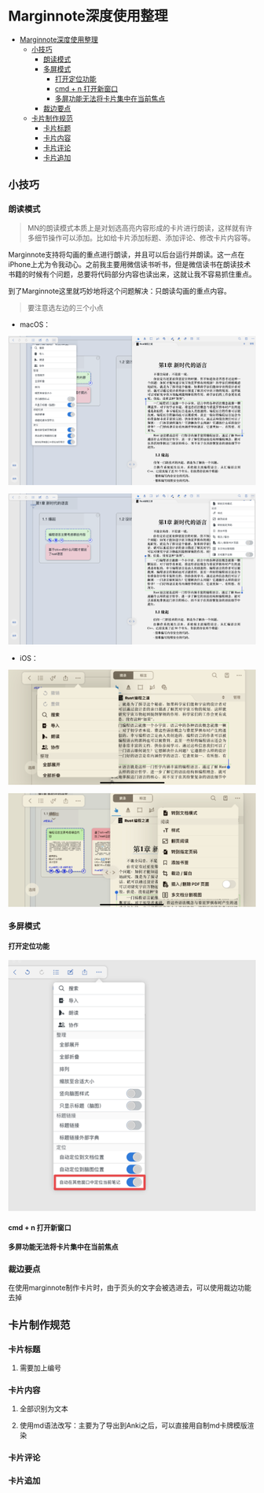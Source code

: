 # Marginnote深度使用整理

<!--ts-->
* [Marginnote深度使用整理](#marginnote深度使用整理)
   * [小技巧](#小技巧)
      * [朗读模式](#朗读模式)
      * [多屏模式](#多屏模式)
         * [打开定位功能](#打开定位功能)
         * [cmd + n 打开新窗口](#cmd--n-打开新窗口)
         * [多屏功能无法将卡片集中在当前焦点](#多屏功能无法将卡片集中在当前焦点)
      * [裁边要点](#裁边要点)
   * [卡片制作规范](#卡片制作规范)
      * [卡片标题](#卡片标题)
      * [卡片内容](#卡片内容)
      * [卡片评论](#卡片评论)
      * [卡片追加](#卡片追加)

<!-- Created by https://github.com/ekalinin/github-markdown-toc -->
<!-- Added by: runner, at: Sun Jul 17 03:50:42 UTC 2022 -->

<!--te-->

## 小技巧

### 朗读模式

> MN的朗读模式本质上是对划选高亮内容形成的卡片进行朗读，这样就有许多细节操作可以添加。比如给卡片添加标题、添加评论、修改卡片内容等。

Marginnote支持将勾画的重点进行朗读，并且可以后台运行并朗读。这一点在iPhone上尤为令我动心。之前我主要用微信读书听书，但是微信读书在朗读技术书籍的时候有个问题，总要将代码部分内容也读出来，这就让我不容易抓住重点。

到了Marginnote这里就巧妙地将这个问题解决：只朗读勾画的重点内容。

> 要注意选左边的三个小点

- macOS：

![image-20220608000253594](https://raw.githubusercontent.com/KuanHsiaoKuo/writing_materials/main/imgs/image-20220608000253594.png)

![image-20220608000328467](https://raw.githubusercontent.com/KuanHsiaoKuo/writing_materials/main/imgs/image-20220608000328467.png)

- iOS：

![image-20220608000350355](https://raw.githubusercontent.com/KuanHsiaoKuo/writing_materials/main/imgs/image-20220608000350355.png)

![image-20220608000408181](https://raw.githubusercontent.com/KuanHsiaoKuo/writing_materials/main/imgs/image-20220608000408181.png)

### 多屏模式

#### 打开定位功能

![CleanShot 2022-06-08 at 11.53.24@2x](https://raw.githubusercontent.com/KuanHsiaoKuo/writing_materials/main/imgs/CleanShot%202022-06-08%20at%2011.53.24%402x.png)

#### cmd + n 打开新窗口

#### 多屏功能无法将卡片集中在当前焦点

### 裁边要点
在使用marginnote制作卡片时，由于页头的文字会被选进去，可以使用裁边功能去掉

## 卡片制作规范

### 卡片标题

1. 需要加上编号

### 卡片内容

1. 全部识别为文本

2. 使用md语法改写：主要为了导出到Anki之后，可以直接用自制md卡牌模版渲染

### 卡片评论

### 卡片追加

